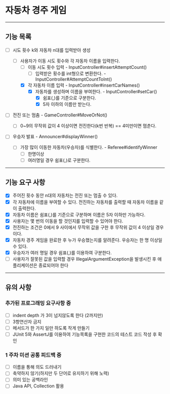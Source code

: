 # 자동차 경주 게임

--- 

## 기능 목록

- [ ] 시도 횟수 k와 자동차 n대를 입력받아 생성

    - [ ] 사용자가 이동 시도 횟수와 각 자동차 이름을 입력한다.
        - [ ] 이동 시도 횟수 입력 - InputController#insertAttemptCount()
            - [ ] 입력받은 횟수를 int형으로 변환한다. - InputController#AttemptCountToInt()

        - [x] 각 자동차 이름 입력 - InputController#insertCarNames()
            - [x] 자동차를 생성하며 이름을 부여한다. - InputController#setCar()
                - [x] 쉼표(,)를 기준으로 구분한다.
                - [x] 5자 이하의 이름만 받는다.

- [ ] 전진 또는 멈춤 - GameController#MoveOrNot()
    - [ ] 0~9의 무작위 값이 4 이상이면 전진한다(k번 반복) == 4미만이면 멈춘다.

- [ ] 우승자 발표 - Announcer#displayWinner()
    - [ ] 가장 많이 이동한 자동차(우승자)를 식별한다. - Referee#identifyWinner
        - [ ] 한명이상
        - [ ] 여러명일 경우 쉼표(,)로 구분한다.

---

## 기능 요구 사항

- [x] 주어진 횟수 동안 n대의 자동차는 전진 또는 멈출 수 있다.
- [x] 각 자동차에 이름을 부여할 수 있다. 전진하는 자동차를 출력할 때 자동차 이름을 같이 출력한다.
- [x] 자동차 이름은 쉼표(,)를 기준으로 구분하며 이름은 5자 이하만 가능하다.
- [x] 사용자는 몇 번의 이동을 할 것인지를 입력할 수 있어야 한다.
- [x] 전진하는 조건은 0에서 9 사이에서 무작위 값을 구한 후 무작위 값이 4 이상일 경우이다.
- [x] 자동차 경주 게임을 완료한 후 누가 우승했는지를 알려준다. 우승자는 한 명 이상일 수 있다.
- [x] 우승자가 여러 명일 경우 쉼표(,)를 이용하여 구분한다.
- [ ] 사용자가 잘못된 값을 입력할 경우 IllegalArgumentException을 발생시킨 후 애플리케이션은 종료되어야 한다

--- 

## 유의 사항

### 추가된 프로그래밍 요구사항 중

- [ ] indent depth 가 3이 넘지않도록 한다 (2까지만)
- [ ] 3항연산자 금지
- [ ] 메서드가 한 가지 일만 하도록 작게 만들기
- [ ] JUnit 5와 AssertJ를 이용하여 기능목록을 구현한 코드의 테스트 코드 작성 후 확인

### 1 주차 미션 공통 피드백 중

- [ ] 이름을 통해 의도 드러내기
- [ ] 축약하지 않기(하지만 두 단어로 유지하기 위해 노력)
- [ ] 의미 있는 공백라인
- [ ] Java API, Collection 활용